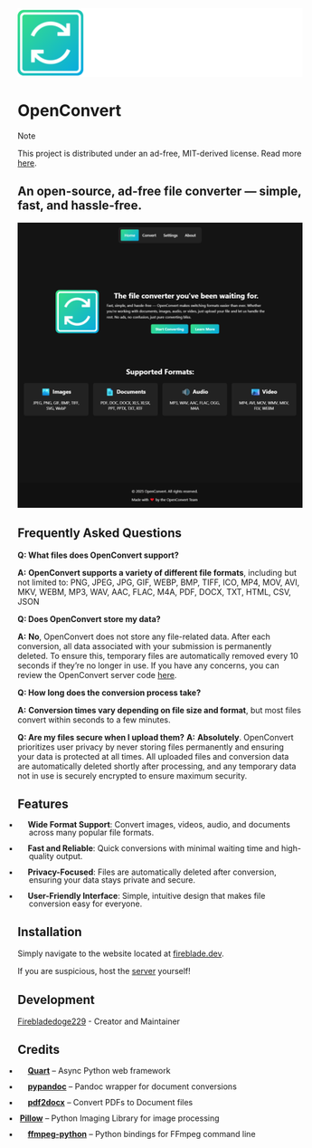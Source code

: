 ![OpenConvert](https://github.com/Firebladedoge229/OpenConvert/blob/main/images/OpenConvert.png?raw=true)

# OpenConvert

> [!NOTE]  
> This project is distributed under an ad-free, MIT-derived license. Read more [here](https://github.com/Firebladedoge229/OpenConvert/tree/main?tab=License-1-ov-file).

## An open-source, ad-free file converter — simple, fast, and hassle-free.

![Showcase](https://github.com/Firebladedoge229/OpenConvert/blob/main/images/OpenConvertScrsht.png?raw=true)

## Frequently Asked Questions

**Q: What files does OpenConvert support?**

**A:** **OpenConvert supports a variety of different file formats**, including but not limited to: PNG, JPEG, JPG, GIF, WEBP, BMP, TIFF, ICO, MP4, MOV, AVI, MKV, WEBM, MP3, WAV, AAC, FLAC, M4A, PDF, DOCX, TXT, HTML, CSV, JSON

**Q: Does OpenConvert store my data?**

  **A:** **No**, OpenConvert does not store any file-related data. After each conversion, all data associated with your submission is permanently deleted. To ensure this, temporary files are automatically removed every 10 seconds if they’re no longer in use. If you have any concerns, you can review the OpenConvert server code [here](https://github.com/Firebladedoge229/OpenConvert/blob/main/server.py).

**Q: How long does the conversion process take?**

  **A:** **Conversion times vary depending on file size and format**, but most files convert within seconds to a few minutes.

**Q: Are my files secure when I upload them?**
  **A:** **Absolutely**. OpenConvert prioritizes user privacy by never storing files permanently and ensuring your data is protected at all times. All uploaded files and conversion data are automatically deleted shortly after processing, and any temporary data not in use is securely encrypted to ensure maximum security.

## Features
<div style="padding-left: 20px; line-height: 1;">
  <p style="margin-bottom: 4px; text-indent: -20px;">
    <span style="display: inline-block; width: 1em;">&nbsp;▪&nbsp;</span>
    <strong>Wide Format Support</strong>: Convert images, videos, audio, and documents across many popular file formats.
  </p>
  <p style="margin-bottom: 4px; text-indent: -20px;">
    <span style="display: inline-block; width: 1em;">&nbsp;▪&nbsp;</span>
    <strong>Fast and Reliable</strong>: Quick conversions with minimal waiting time and high-quality output.
  </p>
  <p style="margin-bottom: 4px; text-indent: -20px;">
    <span style="display: inline-block; width: 1em;">&nbsp;▪&nbsp;</span>
    <strong>Privacy-Focused</strong>: Files are automatically deleted after conversion, ensuring your data stays private and secure.
  </p>
  <p style="margin-bottom: 4px; text-indent: -20px;">
    <span style="display: inline-block; width: 1em;">&nbsp;▪&nbsp;</span>
    <strong>User-Friendly Interface</strong>: Simple, intuitive design that makes file conversion easy for everyone.
  </p>
</div>

## Installation

Simply navigate to the website located at [fireblade.dev](https://convert.fireblade.dev/).

If you are suspicious, host the [server](https://github.com/Firebladedoge229/OpenConvert/blob/main/server.py) yourself!

## Development

[Firebladedoge229](https://www.github.com/Firebladedoge229) - Creator and Maintainer

## Credits 

<div style="padding-left: 20px; line-height: 1;">
  <p style="margin-bottom: 4px; text-indent: -20px;">
    <span style="display: inline-block; width: 1em;">&nbsp;▪&nbsp;</span>
    <a href="https://pgjones.gitlab.io/quart/"><strong>Quart</strong></a> – Async Python web framework
  </p>
  <p style="margin-bottom: 4px; text-indent: -20px;">
    <span style="display: inline-block; width: 1em;">&nbsp;▪&nbsp;</span>
    <a href="https://pypi.org/project/pypandoc/"><strong>pypandoc</strong></a> – Pandoc wrapper for document conversions
  </p>
  <p style="margin-bottom: 4px; text-indent: -20px;">
    <span style="display: inline-block; width: 1em;">&nbsp;▪&nbsp;</span>
    <a href="https://pypi.org/project/pdf2docx/"><strong>pdf2docx</strong></a> – Convert PDFs to Document files
  </p>
  <p style="margin-bottom: 4px; text-indent: -20px;">
    <span style="display: inline-block; width: 0em;">&nbsp;▪&nbsp;</span>
    <a href="https://pypi.org/project/Pillow/"><strong>Pillow</strong></a> – Python Imaging Library for image processing
  </p>
  <p style="margin-bottom: 4px; text-indent: -20px;">
    <span style="display: inline-block; width: 1em;">&nbsp;▪&nbsp;</span>
    <a href="https://pypi.org/project/ffmpeg-python/"><strong>ffmpeg-python</strong></a> – Python bindings for FFmpeg command line
  </p>
</div>
